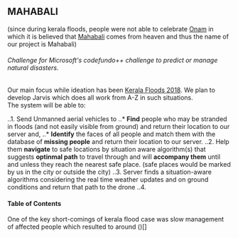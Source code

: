 ## MAHABALI 
(since during kerala floods, people were not able to celebrate [Onam](https://en.wikipedia.org/wiki/Onam) in which it is believed that [Mahabali](https://en.wikipedia.org/wiki/Onam#Mahabali_legend) comes from heaven and thus the name of our project is Mahabali)

###### Challenge for Microsoft's codefundo++ challenge to predict or manage natural disasters.
Our main focus while ideation has been [Kerala Floods 2018](https://en.wikipedia.org/wiki/2018_Kerala_floods).
We plan to develop Jarvis which does all work from A-Z in such situations.\
The system will be able to:

..1. Send Unmanned aerial vehicles to 
..* **Find** people who may be stranded in floods (and not easily visible from ground) and return their location to our server and,
..* **Identify** the faces of all people and match them with the database of **missing people** and return their location to our server.
..2. Help them **navigate** to safe locations by situation aware algorithm(s) that suggests **optinmal path** to travel through and will **accompany them** until and unless they reach the nearest safe place. (safe places would be marked by us in the city or outside the city)
..3. Server finds a situation-aware algorithms considering the real time weather updates and on ground conditions and return that path to the drone
..4. 



#### Table of Contents




One of the key short-comings of kerala flood case was slow management of affected people which resulted to around ()[]
